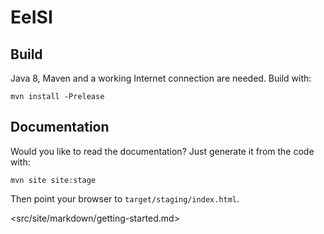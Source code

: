 # EeISI

## Build

Java 8, Maven and a working Internet connection are needed.
Build with:

    mvn install -Prelease

## Documentation

Would you like to read the documentation?
Just generate it from the code with:

    mvn site site:stage
    
Then point your browser to `target/staging/index.html`.

<src/site/markdown/getting-started.md>